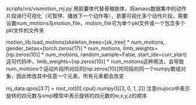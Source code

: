 scripts/vis/vismotion_mj.py
用胶囊体代替骨骼肢体，将amass数据集中的动作片段进行可视化（可暂停、播放下一个动作等），若要可视化多个动作片段，需要设置num_motions与motion_file，motion_file可为单个pkl文件或一个包含多个pkl文件的文件夹

motion_lib.load_motions(skeleton_trees=[sk_tree] * num_motions, gender_betas=[torch.zeros(17)] * num_motions, limb_weights=[np.zeros(10)] * num_motions, random_sample=False, start_idx=curr_start)
这句代码中，limb_weights=[np.zeros(10)] * num_motions这种用法，会导致num_motions个运动片段所对应的[np.zeros(10)]共同指向同一个numpy数组对象，因此修改其中任意一个元素，所有元素都会改变

mj_data.qpos[3:7] = root_rot[0].cpu().numpy()[[3, 0, 1, 2]]
注意mujoco中表示旋转的四元数与smpl模型中表示旋转的四元数的w,x,y,z的顺序
